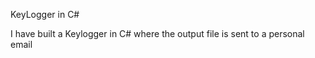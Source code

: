 KeyLogger in C#


I have built a Keylogger in C# where the output file is sent to a personal email 
